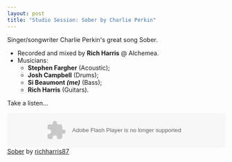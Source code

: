```yaml
---
layout: post
title: "Studio Session: Sober by Charlie Perkin"
---
```


Singer/songwriter Charlie Perkin's great song Sober. 


* Recorded and mixed by __Rich Harris__ @ Alchemea.
* Musicians:
    * __Stephen Fargher__ (Acoustic);
    * __Josh Campbell__ (Drums);
    * __Si Beaumont *(me)*__ (Bass);
    * __Rich Harris__ (Guitars).

Take a listen...

<p>
<object width="100%" height="81">&#13;
<param value="http://player.soundcloud.com/player.swf?url=http%3A%2F%2Fapi.soundcloud.com%2Ftracks%2F13689282&amp;show_comments=true&amp;auto_play=false&amp;color=09c" name="movie" /><param value="always" name="allowscriptaccess" /><embed width="100%" type="application/x-shockwave-flash" src="http://player.soundcloud.com/player.swf?url=http%3A%2F%2Fapi.soundcloud.com%2Ftracks%2F13689282&amp;show_comments=true&amp;auto_play=false&amp;color=09c" height="81" allowscriptaccess="always"></embed></object>&#13;
<span><a href="http://soundcloud.com/richharris87/sober">Sober</a> by <a href="http://soundcloud.com/richharris87">richharris87</a></span></p> 
